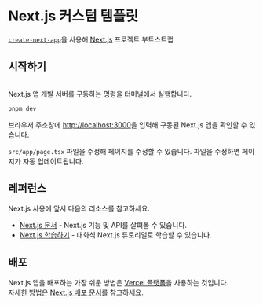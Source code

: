 # Next.js 커스텀 템플릿

[`create-next-app`](https://nextjs.org/docs/app/api-reference/cli/create-next-app)을 사용해 [Next.js](https://nextjs.org) 프로젝트 부트스트랩

## 시작하기

```bash

```

Next.js 앱 개발 서버를 구동하는 명령을 터미널에서 실행합니다.

```bash
pnpm dev
```

브라우저 주소창에 [http://localhost:3000](http://localhost:3000)을 입력해 구동된 Next.js 앱을 확인할 수 있습니다.

`src/app/page.tsx` 파일을 수정해 페이지를 수정할 수 있습니다. 파일을 수정하면 페이지가 자동 업데이트됩니다.

## 레퍼런스

Next.js 사용에 앞서 다음의 리소스를 참고하세요.

- [Next.js 문서](https://nextjs.org/docs) - Next.js 기능 및 API를 살펴볼 수 있습니다.
- [Next.js 학습하기](https://nextjs.org/learn) - 대화식 Next.js 튜토리얼로 학습할 수 있습니다.

## 배포

Next.js 앱을 배포하는 가장 쉬운 방법은 [Vercel 플랫폼](https://vercel.com/new?utm_medium=default-template)을 사용하는 것입니다.  
자세한 방법은 [Next.js 배포 문서](https://nextjs.org/docs/app/building-your-application/deploying)를 참고하세요.

